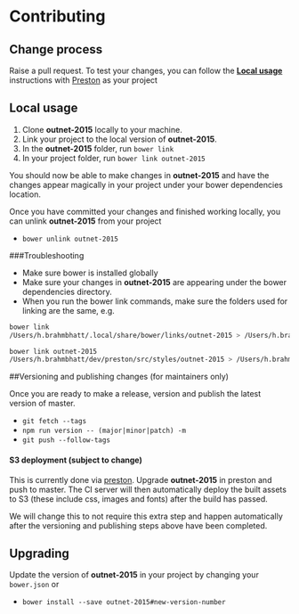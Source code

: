 # Contributing

## Change process

Raise a pull request. To test your changes, you can follow the **[Local usage](#local-usage)** instructions with [Preston](https://github.com/NET-A-PORTER/preston) as your project

## Local usage 

1. Clone **outnet-2015** locally to your machine.
2. Link your project to the local version of **outnet-2015**.
  1. In the **outnet-2015** folder, run `bower link`
  2. In your project folder, run `bower link outnet-2015`

You should now be able to make changes in **outnet-2015** and have the changes appear magically in your project under your bower dependencies location.

Once you have committed your changes and finished working locally, you can unlink **outnet-2015** from your project
- `bower unlink outnet-2015`

###Troubleshooting
- Make sure bower is installed globally
- Make sure your changes in **outnet-2015** are appearing under the bower dependencies directory.
- When you run the bower link commands, make sure the folders used for linking are the same, e.g.
```bash
bower link
/Users/h.brahmbhatt/.local/share/bower/links/outnet-2015 > /Users/h.brahmbhatt/dev/outnet-2015

bower link outnet-2015
/Users/h.brahmbhatt/dev/preston/src/styles/outnet-2015 > /Users/h.brahmbhatt/.local/share/bower/links/outnet-2015
```

##Versioning and publishing changes (for maintainers only)

Once you are ready to make a release, version and publish the latest version of master.
  - `git fetch --tags`
  - `npm run version -- (major|minor|patch) -m`
  - `git push --follow-tags`

#### S3 deployment (subject to change)

This is currently done via [preston](https://github.com/NET-A-PORTER/preston). Upgrade **outnet-2015** in preston and push to master. The CI server will then automatically deploy the built assets to S3 (these include css, images and fonts) after the build has passed.

We will change this to not require this extra step and happen automatically after the versioning and publishing steps above have been completed.

## Upgrading
Update the version of **outnet-2015** in your project by changing your `bower.json` or
- `bower install --save outnet-2015#new-version-number`
